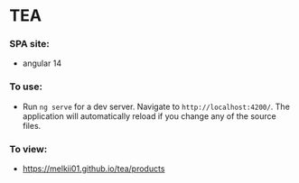 # TEA
### SPA site:
- angular 14


### To use:
- Run `ng serve` for a dev server. Navigate to `http://localhost:4200/`. The application will automatically reload if you change any of the source files.

### To view: 
- https://melkii01.github.io/tea/products

